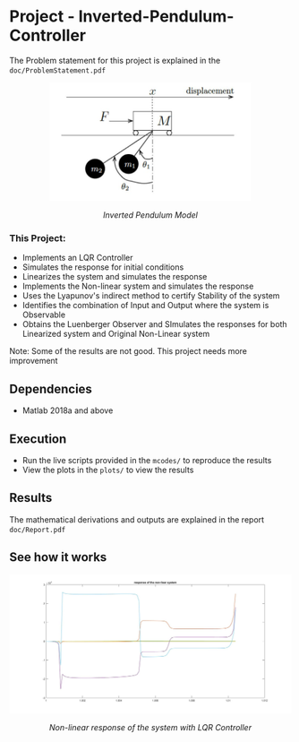 # Project - Inverted-Pendulum-Controller
The Problem statement for this project is explained in the `doc/ProblemStatement.pdf`

<p align="center">
<img src="images/InvertedPendulum.JPG" alt="InvPen" width="360">
</p>
<p align="center">
<em>Inverted Pendulum Model</em>
</p>

### This Project:

* Implements an LQR Controller
* Simulates the response for initial conditions
* Linearizes the system and simulates the response
* Implements the Non-linear system and simulates the response
* Uses the Lyapunov's indirect method to certify Stability of the system
* Identifies the combination of Input and Output where the system is Observable
* Obtains the Luenberger Observer and SImulates the responses for both Linearized system and Original Non-Linear system

Note: Some of the results are not good. This project needs more improvement

## Dependencies

* Matlab 2018a and above

## Execution

* Run the live scripts provided in the `mcodes/` to reproduce the results
* View the plots in the `plots/` to view the results

## Results
The mathematical derivations and outputs are explained in the report `doc/Report.pdf` 

## See how it works

<p align="center">
<img src="images/Non-linear response with LQR.jpg" alt="LQR">
</p>
<p align="center">
<em>Non-linear response of the system with LQR Controller</em>
</p>
